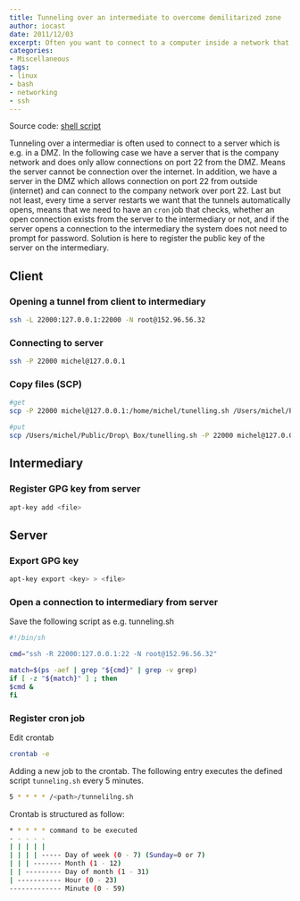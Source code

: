 ```yaml
---
title: Tunneling over an intermediate to overcome demilitarized zone
author: iocast
date: 2011/12/03
excerpt: Often you want to connect to a computer inside a network that is hidden from the outside. This "private" network, aka demilitarized zone (DMZ), can be overcome by having a computer inside the DMZ that opens a connection to an other "open" network or computer. This article describes roughly how to do that using Linux.
categories:
- Miscellaneous
tags:
- linux
- bash
- networking
- ssh
---
```


Source code: <a href="resources/code/shell/tunneling.sh">shell script</a>


Tunneling over a intermediar is often used to connect to a server which is e.g. in a DMZ. In the following case we have a server that is the company network and does only allow connections on port 22 from the DMZ. Means the server cannot be connection over the internet. In addition, we have a server in the DMZ which allows connection on port 22 from outside (internet) and can connect to the company network over port 22. Last but not least, every time a server restarts we want that the tunnels automatically opens, means that we need to have an `cron` job that checks, whether an open connection exists from the server to the intermediary or not, and if the server opens a connection to the intermediary the system does not need to prompt for password. Solution is here to register the public key of the server on the intermediary.

## Client

### Opening a tunnel from client to intermediary

```bash
ssh -L 22000:127.0.0.1:22000 -N root@152.96.56.32
```

### Connecting to server

```bash
ssh -P 22000 michel@127.0.0.1
```

### Copy files (SCP)

```bash
#get
scp -P 22000 michel@127.0.0.1:/home/michel/tunelling.sh /Users/michel/Public/Drop\ Box/

#put
scp /Users/michel/Public/Drop\ Box/tunelling.sh -P 22000 michel@127.0.0.1:/home/michel/
```

## Intermediary

### Register GPG key from server

```bash
apt-key add <file>
```

## Server

### Export GPG key

```bash
apt-key export <key> > <file>
```

### Open a connection to intermediary from server
Save the following script as e.g. tunneling.sh

```bash
#!/bin/sh

cmd="ssh -R 22000:127.0.0.1:22 -N root@152.96.56.32"

match=$(ps -aef | grep "${cmd}" | grep -v grep)
if [ -z "${match}" ] ; then
$cmd &
fi
```

### Register cron job

Edit crontab

```bash
crontab -e
```

Adding a new job to the crontab. The following entry executes the defined script `tunneling.sh` every 5 minutes.

```bash
5 * * * * /<path>/tunnelilng.sh
```

Crontab is structured as follow:

```bash
* * * * * command to be executed
- - - - -
| | | | |
| | | | ----- Day of week (0 - 7) (Sunday=0 or 7)
| | | ------- Month (1 - 12)
| | --------- Day of month (1 - 31)
| ----------- Hour (0 - 23)
------------- Minute (0 - 59)
```
